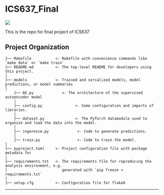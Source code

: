 # ICS637_Final

<a target="_blank" href="https://cookiecutter-data-science.drivendata.org/">
    <img src="https://img.shields.io/badge/CCDS-Project%20template-328F97?logo=cookiecutter" />
</a>

This is the repo for final project of ICS637

## Project Organization

```
├── Makefile           <- Makefile with convenience commands like `make data` or `make train`
├── README.md          <- The top-level README for developers using this project.
│
├── models             <- Trained and serialized models, model predictions, or model summaries
│
    ├── AE.py             <- The architecture of the supervised autoencoder model
    │
    ├── config.py               <- Some configuration and imports of libraries.
    │
    ├── dataset.py              <- The PyTorch datamodule used to organize and load the data into the model.
    │
    ├── ingerence.py             <- Code to generate predictions.
    │
    ├── train.py                 <- Code to train the model.
│
├── pyproject.toml     <- Project configuration file with package metadata for 
│
├── requirements.txt   <- The requirements file for reproducing the analysis environment, e.g.
│                         generated with `pip freeze > requirements.txt`
│
├── setup.cfg          <- Configuration file for flake8
```

--------

